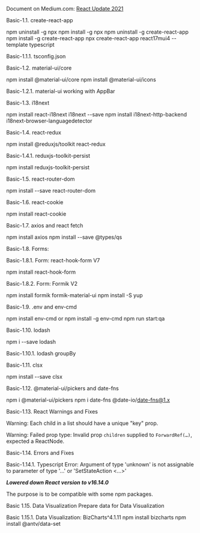 Document on Medium.com: [React Update 2021](https://medium.com/@david.zhao.blog/list/react-update-2021-725e07dee049)

Basic-1.1. create-react-app 

npm uninstall -g npx
npm install -g npx
npm uninstall -g create-react-app
npm install -g create-react-app 
npx create-react-app react17mui4 --template typescript

Basic-1.1.1. tsconfig.json

Basic-1.2. material-ui/core

npm install @material-ui/core
npm install @material-ui/icons

Basic-1.2.1. material-ui working with AppBar

Basic-1.3. i18next

npm install react-i18next i18next --save
npm install i18next-http-backend i18next-browser-languagedetector

Basic-1.4. react-redux

npm install @reduxjs/toolkit react-redux

Basic-1.4.1. reduxjs-toolkit-persist

npm install reduxjs-toolkit-persist

Basic-1.5. react-router-dom

npm install --save react-router-dom

Basic-1.6. react-cookie

npm install react-cookie

Basic-1.7. axios and react fetch

npm install axios
npm install --save @types/qs

Basic-1.8. Forms: 

Basic-1.8.1. Form: react-hook-form V7

npm install react-hook-form

Basic-1.8.2. Form: Formik V2

npm install formik formik-material-ui
npm install -S yup

Basic-1.9. .env and env-cmd

npm install env-cmd or npm install -g env-cmd
npm run start:qa

Basic-1.10. lodash

npm i --save lodash

Basic-1.10.1. lodash groupBy

Basic-1.11. clsx

npm install --save clsx

Basic-1.12. @material-ui/pickers and date-fns

npm i @material-ui/pickers
npm i date-fns  @date-io/date-fns@1.x

Basic-1.13. React Warnings and Fixes

Warning: Each child in a list should have a unique "key" prop.

Warning: Failed prop type: Invalid prop `children` supplied to `ForwardRef(…)`, expected a ReactNode.

Basic-1.14. Errors and Fixes

Basic-1.14.1. Typescript Error: Argument of type 'unknown' is not assignable to parameter of type '...' or 'SetStateAction <...>'

***Lowered down React version to v16.14.0***

The purpose is to be compatible with some npm packages.

Basic 1.15. Data Visualization
Prepare data for Data Visualization

Basic 1.15.1. Data Visualization: BizCharts^4.1.11
npm install bizcharts
npm install @antv/data-set
